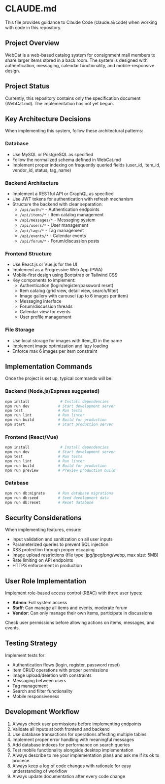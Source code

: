 # CLAUDE.md

This file provides guidance to Claude Code (claude.ai/code) when working with code in this repository.

## Project Overview

WebCat is a web-based catalog system for consignment mall members to share larger items stored in a back room. The system is designed with authentication, messaging, calendar functionality, and mobile-responsive design.

## Project Status

Currently, this repository contains only the specification document (WebCat.md). The implementation has not yet begun.

## Key Architecture Decisions

When implementing this system, follow these architectural patterns:

### Database
- Use MySQL or PostgreSQL as specified
- Follow the normalized schema defined in WebCat.md
- Implement proper indexing on frequently queried fields (user_id, item_id, vendor_id, status, tag_name)

### Backend Architecture
- Implement a RESTful API or GraphQL as specified
- Use JWT tokens for authentication with refresh mechanism
- Structure the backend with clear separation:
  - `/api/auth/*` - Authentication endpoints
  - `/api/items/*` - Item catalog management
  - `/api/messages/*` - Messaging system
  - `/api/users/*` - User management
  - `/api/tags/*` - Tag management
  - `/api/events/*` - Calendar events
  - `/api/forum/*` - Forum/discussion posts

### Frontend Structure
- Use React.js or Vue.js for the UI
- Implement as a Progressive Web App (PWA)
- Mobile-first design using Bootstrap or Tailwind CSS
- Key components to implement:
  - Authentication (login/register/password reset)
  - Item catalog (grid view, detail view, search/filter)
  - Image gallery with carousel (up to 6 images per item)
  - Messaging interface
  - Forum/discussion threads
  - Calendar view for events
  - User profile management

### File Storage
- Use local storage for images with Item_ID in the name
- Implement image optimization and lazy loading
- Enforce max 6 images per item constraint

## Implementation Commands

Once the project is set up, typical commands will be:

### Backend (Node.js/Express suggested)
```bash
npm install              # Install dependencies
npm run dev             # Start development server
npm test                # Run tests
npm run lint            # Run linter
npm run build           # Build for production
npm start               # Start production server
```

### Frontend (React/Vue)
```bash
npm install              # Install dependencies
npm run dev             # Start development server
npm test                # Run tests
npm run lint            # Run linter
npm run build           # Build for production
npm run preview         # Preview production build
```

### Database
```bash
npm run db:migrate      # Run database migrations
npm run db:seed         # Seed development data
npm run db:reset        # Reset database
```

## Security Considerations

When implementing features, ensure:
- Input validation and sanitization on all user inputs
- Parameterized queries to prevent SQL injection
- XSS protection through proper escaping
- Image upload restrictions (file type: jpg/jpeg/png/webp, max size: 5MB)
- Rate limiting on API endpoints
- HTTPS enforcement in production

## User Role Implementation

Implement role-based access control (RBAC) with three user types:
- **Admin**: Full system access
- **Staff**: Can manage all items and events, moderate forum
- **Vendor**: Can only manage their own items, participate in discussions

Check user permissions before allowing actions on items, messages, and events.

## Testing Strategy

Implement tests for:
- Authentication flows (login, register, password reset)
- Item CRUD operations with proper permissions
- Image upload/deletion with constraints
- Messaging between users
- Tag management
- Search and filter functionality
- Mobile responsiveness

## Development Workflow

1. Always check user permissions before implementing endpoints
2. Validate all inputs at both frontend and backend
3. Use database transactions for operations affecting multiple tables
4. Implement proper error handling with meaningful messages
5. Add database indexes for performance on search queries
6. Test mobile functionality alongside desktop implementation
7. Always describe to me your implementation plans and ask me if its ok to procece.
8. Always keep a log of code changes with rationale for easy understanding of workflow
9. Always update documentation after every code change
